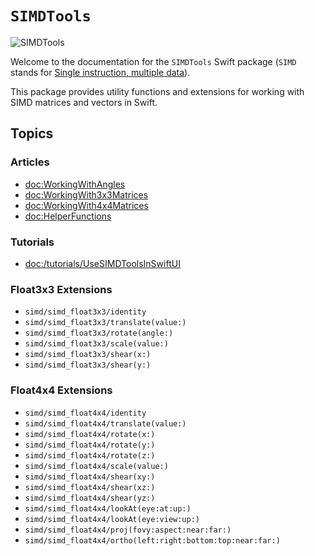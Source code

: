 # ``SIMDTools``

![SIMDTools](simd-tools.png)

Welcome to the documentation for the `SIMDTools` Swift package (`SIMD` stands for [Single instruction, multiple data](https://en.wikipedia.org/wiki/Single_instruction,_multiple_data)).

This package provides utility functions and extensions for working with SIMD matrices and vectors in Swift.

## Topics

### Articles

- <doc:WorkingWithAngles>
- <doc:WorkingWith3x3Matrices>
- <doc:WorkingWith4x4Matrices>
- <doc:HelperFunctions>

### Tutorials

- <doc:/tutorials/UseSIMDToolsInSwiftUI>

### Float3x3 Extensions

- ``simd/simd_float3x3/identity``
- ``simd/simd_float3x3/translate(value:)``
- ``simd/simd_float3x3/rotate(angle:)``
- ``simd/simd_float3x3/scale(value:)``
- ``simd/simd_float3x3/shear(x:)``
- ``simd/simd_float3x3/shear(y:)``

### Float4x4 Extensions

- ``simd/simd_float4x4/identity``
- ``simd/simd_float4x4/translate(value:)``
- ``simd/simd_float4x4/rotate(x:)``
- ``simd/simd_float4x4/rotate(y:)``
- ``simd/simd_float4x4/rotate(z:)``
- ``simd/simd_float4x4/scale(value:)``
- ``simd/simd_float4x4/shear(xy:)``
- ``simd/simd_float4x4/shear(xz:)``
- ``simd/simd_float4x4/shear(yz:)``
- ``simd/simd_float4x4/lookAt(eye:at:up:)``
- ``simd/simd_float4x4/lookAt(eye:view:up:)``
- ``simd/simd_float4x4/proj(fovy:aspect:near:far:)``
- ``simd/simd_float4x4/ortho(left:right:bottom:top:near:far:)``
